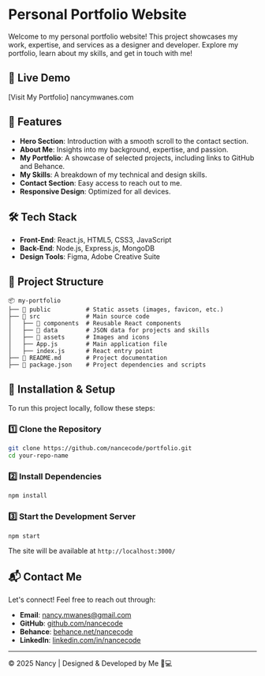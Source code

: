 # Personal Portfolio Website

Welcome to my personal portfolio website! This project showcases my work, expertise, and services as a designer and developer. Explore my portfolio, learn about my skills, and get in touch with me!

## 🚀 Live Demo
[Visit My Portfolio] nancymwanes.com

## 📌 Features
- **Hero Section**: Introduction with a smooth scroll to the contact section.
- **About Me**: Insights into my background, expertise, and passion.
- **My Portfolio**: A showcase of selected projects, including links to GitHub and Behance.
- **My Skills**: A breakdown of my technical and design skills.
- **Contact Section**: Easy access to reach out to me.
- **Responsive Design**: Optimized for all devices.

## 🛠️ Tech Stack
- **Front-End**: React.js, HTML5, CSS3, JavaScript
- **Back-End**: Node.js, Express.js, MongoDB
- **Design Tools**: Figma, Adobe Creative Suite

## 📂 Project Structure
```
📦 my-portfolio
├── 📁 public          # Static assets (images, favicon, etc.)
├── 📁 src             # Main source code
│   ├── 📁 components  # Reusable React components
│   ├── 📁 data        # JSON data for projects and skills
│   ├── 📁 assets      # Images and icons
│   ├── App.js        # Main application file
│   ├── index.js      # React entry point
├── 📄 README.md       # Project documentation
├── 📄 package.json    # Project dependencies and scripts
```

## 🔧 Installation & Setup
To run this project locally, follow these steps:

### 1️⃣ Clone the Repository
```sh
git clone https://github.com/nancecode/portfolio.git
cd your-repo-name
```

### 2️⃣ Install Dependencies
```sh
npm install
```

### 3️⃣ Start the Development Server
```sh
npm start
```
The site will be available at `http://localhost:3000/`

## 📬 Contact Me
Let's connect! Feel free to reach out through:
- **Email**: nancy.mwanes@gmail.com
- **GitHub**: [github.com/nancecode](https://github.com/nancecode)
- **Behance**: [behance.net/nancecode](https://www.behance.net/nancymouwannes)
- **LinkedIn**: [linkedin.com/in/nancecode](https://www.linkedin.com/in/nancymouwannes)

---
© 2025 Nancy | Designed & Developed by Me 🎨💻

